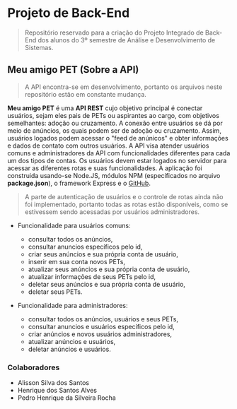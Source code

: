 # Projeto de Back-End

> Repositório reservado para a criação do Projeto Integrado de Back-End dos alunos do 3º semestre de Análise e Desenvolvimento de Sistemas.

## Meu amigo PET (Sobre a API)

> A API encontra-se em desenvolvimento, portanto os arquivos neste repositório estão em constante mudança.

**Meu amigo PET** é uma **API REST** cujo objetivo principal é conectar usuários, sejam eles pais de PETs ou aspirantes ao cargo, com objetivos semelhantes: adoção ou cruzamento.
A conexão entre usuários se dá por meio de anúncios, os quais podem ser de adoção ou cruzamento. Assim, usuários logados podem acessar o "feed de anúnicos" e obter informações e dados de contato com outros usuários.
A API visa atender usuários comuns e administradores da API com funcionalidades diferentes para cada um dos tipos de contas.
Os usuários devem estar logados no servidor para acessar as diferentes rotas e suas funcionalidades.
A aplicação foi construida usando-se Node.JS, módulos NPM (específicados no arquivo **package.json**), o framework Express e o [GitHub](https://github.com/Alisson3366/projeto-de-back-end).

> A parte de autenticação de usuários e o controle de rotas ainda não foi implementado, portanto todas as rotas estão disponíveis, como se estivessem sendo acessadas por usuários administradores.

- Funcionalidade para usuários comuns:
  - consultar todos os anúncios,
  - consultar anuncios específicos pelo id,
  - criar seus anúncios e sua própria conta de usuário,
  - inserir em sua conta novos PETs,
  - atualizar seus anúncios e sua própria conta de usuário,
  - atualizar informações de seus PETs pelo id,
  - deletar seus anúncios e sua própria conta de usuário,
  - deletar seus PETs.
  
- Funcionalidade para administradores:
  - consultar todos os anúncios, usuários e seus PETs,
  - consultar anuncios e usuários específicos pelo id,
  - criar anúncios e novos usuários administradores,
  - atualizar anúncios e usuários,
  - deletar anúncios e usuários.

### Colaboradores
- Alisson Silva dos Santos
- Henrique dos Santos Alves
- Pedro Henrique da Silveira Rocha
